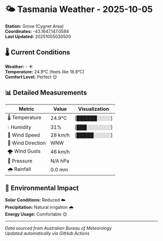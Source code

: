 # 🌤️ Tasmania Weather - 2025-10-05

**Station:** Grove (Cygnet Area)  
**Coordinates:** -43.1647,147.0584  
**Last Updated:** 20251005030500

## 🌡️ Current Conditions

**Weather:** - ☀️  
**Temperature:** 24.9°C (feels like 18.8°C)  
**Comfort Level:** Perfect 😌

## 📊 Detailed Measurements

| Metric | Value | Visualization |
|--------|-------|---------------|
| 🌡️ Temperature | 24.9°C | [██████░░░░] |
| 💧 Humidity | 31% | [███░░░░░░░] |
| 💨 Wind Speed | 28 km/h | [█████░░░░░] |
| 🧭 Wind Direction | WNW | |
| 🌪️ Wind Gusts | 46 km/h | |
| 🔽 Pressure | N/A hPa | |
| 🌧️ Rainfall | 0.0 mm | |

## 🌱 Environmental Impact

**Solar Conditions:** Reduced ☁️  
**Precipitation:** Natural irrigation 🌧️  
**Energy Usage:** Comfortable 😌

---
*Data sourced from Australian Bureau of Meteorology*  
*Updated automatically via GitHub Actions*

